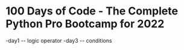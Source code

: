 # 100 Days of Code - The Complete Python Pro Bootcamp for 2022
-day1 -- logic operator
-day3 -- conditions
